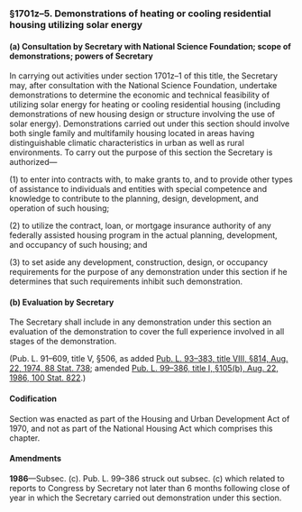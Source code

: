 ### §1701z–5. Demonstrations of heating or cooling residential housing utilizing solar energy ###

[]()

#### (a) Consultation by Secretary with National Science Foundation; scope of demonstrations; powers of Secretary ####

In carrying out activities under section 1701z–1 of this title, the Secretary may, after consultation with the National Science Foundation, undertake demonstrations to determine the economic and technical feasibility of utilizing solar energy for heating or cooling residential housing (including demonstrations of new housing design or structure involving the use of solar energy). Demonstrations carried out under this section should involve both single family and multifamily housing located in areas having distinguishable climatic characteristics in urban as well as rural environments. To carry out the purpose of this section the Secretary is authorized—

[]()

(1) to enter into contracts with, to make grants to, and to provide other types of assistance to individuals and entities with special competence and knowledge to contribute to the planning, design, development, and operation of such housing;

[]()

(2) to utilize the contract, loan, or mortgage insurance authority of any federally assisted housing program in the actual planning, development, and occupancy of such housing; and

[]()

(3) to set aside any development, construction, design, or occupancy requirements for the purpose of any demonstration under this section if he determines that such requirements inhibit such demonstration.

[]()

#### (b) Evaluation by Secretary ####

The Secretary shall include in any demonstration under this section an evaluation of the demonstration to cover the full experience involved in all stages of the demonstration.

(Pub. L. 91–609, title V, §506, as added [Pub. L. 93–383, title VIII, §814, Aug. 22, 1974, 88 Stat. 738](/statviewer.htm?volume=88&page=738); amended [Pub. L. 99–386, title I, §105(b), Aug. 22, 1986, 100 Stat. 822](/statviewer.htm?volume=100&page=822).)

#### Codification ####

Section was enacted as part of the Housing and Urban Development Act of 1970, and not as part of the National Housing Act which comprises this chapter.

#### Amendments ####

**1986**—Subsec. (c). Pub. L. 99–386 struck out subsec. (c) which related to reports to Congress by Secretary not later than 6 months following close of year in which the Secretary carried out demonstration under this section.